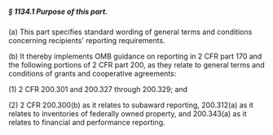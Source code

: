 ##### § 1134.1 Purpose of this part. #####

(a) This part specifies standard wording of general terms and conditions concerning recipients' reporting requirements.

(b) It thereby implements OMB guidance on reporting in 2 CFR part 170 and the following portions of 2 CFR part 200, as they relate to general terms and conditions of grants and cooperative agreements:

(1) 2 CFR 200.301 and 200.327 through 200.329; and

(2) 2 CFR 200.300(b) as it relates to subaward reporting, 200.312(a) as it relates to inventories of federally owned property, and 200.343(a) as it relates to financial and performance reporting.
